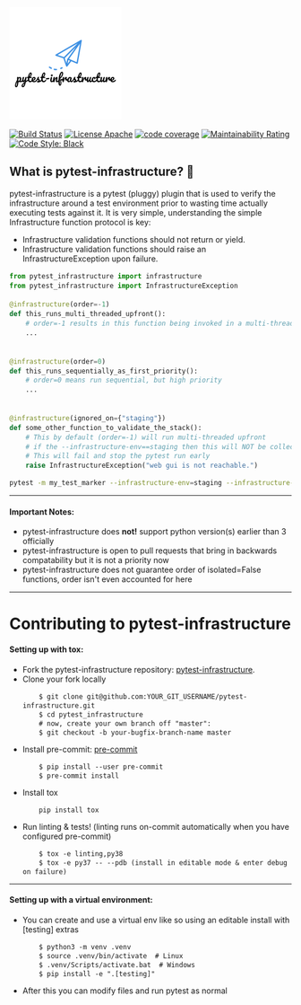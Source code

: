 <kbd>
  <img src="https://github.com/symonk/pytest-infrastructure/blob/master/.github/.images/200px-logo.png">
</kbd>
  <p></p>

[![Build Status](https://api.travis-ci.org/symonk/pytest-infrastructure.svg?branch=master)](https://travis-ci.org/symonk/pytest-infrastructure)
[![License Apache](https://img.shields.io/badge/license-Apache%202-brightgreen.svg)](https://github.com/symonk/pytest-infrastructure/blob/master/LICENSE)
[![code coverage](https://codecov.io/gh/symonk/pytest-infrastructure/branch/master/graph/badge.svg)](https://codecov.io/gh/symonk/pytest-infrastructure)
[![Maintainability Rating](https://sonarcloud.io/api/project_badges/measure?project=symonk_pytest-validate&metric=sqale_rating)](https://sonarcloud.io/dashboard?id=symonk_pytest-validate)
[![Code Style: Black](https://img.shields.io/badge/code%20style-black-000000.svg)](https://github.com/ambv/black)

## What is pytest-infrastructure? :flags:
pytest-infrastructure is a pytest (pluggy) plugin that is used to verify the infrastructure around a test environment prior to wasting time actually executing tests against it.
It is very simple, understanding the simple Infrastructure function protocol is key:

 - Infrastructure validation functions should not return or yield.
 - Infrastructure validation functions should raise an InfrastructureException upon failure.

```python
from pytest_infrastructure import infrastructure
from pytest_infrastructure import InfrastructureException

@infrastructure(order=-1)
def this_runs_multi_threaded_upfront():
    # order=-1 results in this function being invoked in a multi-threaded stage
    ...


@infrastructure(order=0)
def this_runs_sequentially_as_first_priority():
    # order=0 means run sequential, but high priority
    ...


@infrastructure(ignored_on={"staging"})
def some_other_function_to_validate_the_stack():
    # This by default (order=-1) will run multi-threaded upfront
    # if the --infrastructure-env==staging then this will NOT be collected and executed
    # This will fail and stop the pytest run early
    raise InfrastructureException("web gui is not reachable.")
```

```bash
pytest -m my_test_marker --infrastructure-env=staging --infrastructure-thread-count=2
```

---


#### Important Notes:
 - pytest-infrastructure does **not!** support python version(s) earlier than 3 officially
 - pytest-infrastructure is open to pull requests that bring in backwards compatability but it is not a priority now
 - pytest-infrastructure does not guarantee order of isolated=False functions, order isn't even accounted for here


---


# Contributing to pytest-infrastructure

#### Setting up with tox:

 - Fork the pytest-infrastructure repository: [pytest-infrastructure](https://github.com/symonk/pytest-infrastructure/).
 - Clone your fork locally
    ```console
        $ git clone git@github.com:YOUR_GIT_USERNAME/pytest-infrastructure.git
        $ cd pytest_infrastructure
        # now, create your own branch off "master":
        $ git checkout -b your-bugfix-branch-name master
    ```
- Install pre-commit: [pre-commit](https://pre-commit.com)
    ```console
        $ pip install --user pre-commit
        $ pre-commit install
    ```
- Install tox
    ```console
        pip install tox
    ```
- Run linting & tests! (linting runs on-commit automatically when you have configured pre-commit)
    ```console
        $ tox -e linting,py38
        $ tox -e py37 -- --pdb (install in editable mode & enter debug on failure)
    ```
---

#### Setting up with a virtual environment:
 - You can create and use a virtual env like so using an editable install with [testing] extras
    ```console
        $ python3 -m venv .venv
        $ source .venv/bin/activate  # Linux
        $ .venv/Scripts/activate.bat  # Windows
        $ pip install -e ".[testing]"
    ```
- After this you can modify files and run pytest as normal
